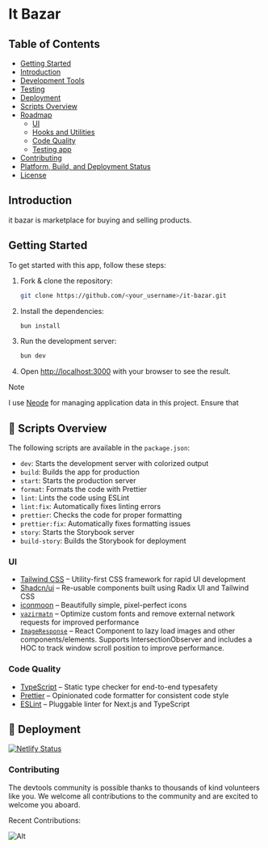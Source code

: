 <p align="center">
  <h1>It Bazar</h1>
</p>

## Table of Contents

- [Getting Started](#getting-started)
- [Introduction](#introduction)
- [Development Tools](#development-tools)
- [Testing](#testing)
- [Deployment](#deployment)
- [Scripts Overview](#scripts-overview)
- [Roadmap](#roadmap)
  - [UI](#ui)
  - [Hooks and Utilities](#hooks-and-utilities)
  - [Code Quality](#code-quality)
  - [Testing app](#testing-app)
- [Contributing](#contributing)
- [Platform, Build, and Deployment Status](#platform-build-and-deployment-status)
- [License](#license)

## Introduction

it bazar is marketplace for buying and selling products.

## Getting Started

To get started with this app, follow these steps:

1. Fork & clone the repository:

   ```bash
   git clone https://github.com/<your_username>/it-bazar.git
   ```

2. Install the dependencies:

   ```bash
   bun install
   ```

3. Run the development server:

   ```bash
   bun dev
   ```

4. Open [http://localhost:3000](http://localhost:3000) with your browser to see the result.

> [!NOTE]  
> I use [Neode](https://github.com/adam-cowley/neode) for managing application data in this project. Ensure that

## 📃 Scripts Overview

The following scripts are available in the `package.json`:

- `dev`: Starts the development server with colorized output
- `build`: Builds the app for production
- `start`: Starts the production server
- `format`: Formats the code with Prettier
- `lint`: Lints the code using ESLint
- `lint:fix`: Automatically fixes linting errors
- `prettier`: Checks the code for proper formatting
- `prettier:fix`: Automatically fixes formatting issues
- `story`: Starts the Storybook server
- `build-story`: Builds the Storybook for deployment
<!-- - `test`: Runs unit and integration tests
- `test:ui`: Runs end-to-end tests in headless mode
- `coverage`: checking for how many of your code is tested -->

### UI

- [Tailwind CSS](https://tailwindcss.com/) – Utility-first CSS framework for rapid UI development
- [Shadcn/ui](https://ui.shadcn.com/) – Re-usable components built using Radix UI and Tailwind CSS
- [iconmoon](https://icomoon.io/) – Beautifully simple, pixel-perfect icons
- [`vazirmatn`](https://github.com/rastikerdar/vazirmatn) – Optimize custom fonts and remove external network requests for improved performance
- [`ImageResponse`](https://github.com/rastikerdar/vazirmatn) – React Component to lazy load images and other components/elements. Supports IntersectionObserver and includes a HOC to track window scroll position to improve performance.

### Code Quality

- [TypeScript](https://www.typescriptlang.org/) – Static type checker for end-to-end typesafety
- [Prettier](https://prettier.io/) – Opinionated code formatter for consistent code style
- [ESLint](https://eslint.org/) – Pluggable linter for Next.js and TypeScript

## 🚀 Deployment

[![Netlify Status](https://api.netlify.com/api/v1/badges/5f2f5a67-5ed3-4c1f-a60f-969373eaa7b9/deploy-status)](https://app.netlify.com/sites/it-bazar/deploys)

### Contributing

The devtools community is possible thanks to thousands of kind volunteers like you. We welcome all contributions to the community and are excited to welcome you aboard.

Recent Contributions:

![Alt](https://repobeats.axiom.co/api/embed/1aef2bf4570efff1b67e8cd368d640180b823713.svg 'Repobeats analytics image')
